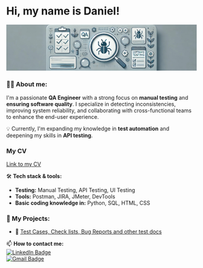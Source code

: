 # Hi, my name is Daniel!

![Header](https://raw.githubusercontent.com/kakbattlebee/kakbattlebee/main/Assets/QA-picture.jpg)

### 👨‍💻 About me:

I'm a passionate **QA Engineer** with a strong focus on **manual testing** and **ensuring software quality**. I specialize in detecting inconsistencies, improving system reliability, and collaborating with cross-functional teams to enhance the end-user experience.

💡 Currently, I'm expanding my knowledge in **test automation** and deepening my skills in **API testing**.

### My CV
[Link to my CV](https://drive.google.com/file/d/1SIJBSLcHBQp8Zr_gZVQB5Nox5WJhaKj5/view?usp=sharing)

🛠 **Tech stack & tools:**  
- **Testing:** Manual Testing, API Testing, UI Testing  
- **Tools:** Postman, JIRA, JMeter, DevTools  
- **Basic coding knowledge in:** Python, SQL, HTML, CSS 

### 📂 My Projects:
- 📝 [Test Cases, Check lists, Bug Reports and other test docs](https://github.com/kakbattlebee/Test-Documentation)

📫 **How to contact me:**  
[![LinkedIn Badge](https://img.shields.io/badge/-@daniel-blue?style=flat&logo=LinkedIn&logoColor=white)](https://www.linkedin.com/in/daniel-tsoy-462402355)  
[![Gmail Badge](https://img.shields.io/badge/-Gmail-red?style=flat&logo=Gmail&logoColor=white)](mailto:danilka.tsoy.99@gmail.com)  